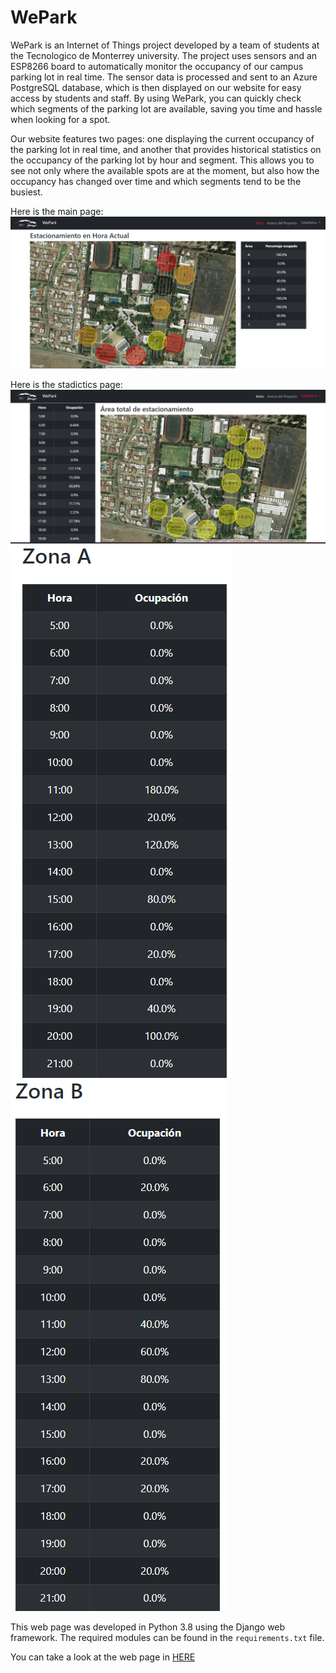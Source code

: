 # WePark

WePark is an Internet of Things project developed by a team of students at the Tecnologico de Monterrey university. The project uses sensors and an ESP8266 board to automatically monitor the occupancy of our campus parking lot in real time. The sensor data is processed and sent to an Azure PostgreSQL database, which is then displayed on our website for easy access by students and staff. By using WePark, you can quickly check which segments of the parking lot are available, saving you time and hassle when looking for a spot.

Our website features two pages: one displaying the current occupancy of the parking lot in real time, and another that provides historical statistics on the occupancy of the parking lot by hour and segment. This allows you to see not only where the available spots are at the moment, but also how the occupancy has changed over time and which segments tend to be the busiest.

Here is the main page:
![index](./README_imgs/index.png)

Here is the stadictics page:
![stadistics](./README_imgs/stadistics_1.png)
![stadistics2](./README_imgs/stadistics_2.png)
![stadistics3](./README_imgs/stadistics_3.png)


This web page was developed in Python 3.8 using the Django web framework. The required modules can be found in the `requirements.txt` file.

You can take a look at the web page in [HERE](http://ec2-54-167-62-67.compute-1.amazonaws.com:8000/index)
